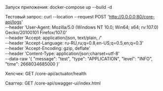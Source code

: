 Запуск приложения:
    docker-compose up --build -d

Тестовый запрос:
    curl --location --request POST 'http://0.0.0.0:80/core-api/logs' \
    --header 'User-Agent: Mozilla/5.0 (Windows NT 10.0; Win64; x64; rv:107.0) Gecko/20100101 Firefox/107.0' \
    --header 'Accept: application/json, text/plain, */*' \
    --header 'Accept-Language: ru-RU,ru;q=0.8,en-US;q=0.5,en;q=0.3' \
    --header 'Accept-Encoding: gzip, deflate' \
    --header 'Content-Type: application/json;charset=utf-8' \
    --data-raw '{
        "message": "test",
        "type": "APPLICATION",
        "level": "INFO",
        "time": 2668034685000
    }'

Хелсчек:
    GET /core-api/actuator/health

Сваггер:
    GET /core-api/swagger-ui/index.html
